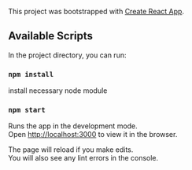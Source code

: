 This project was bootstrapped with [Create React App](https://github.com/facebook/create-react-app).

## Available Scripts

In the project directory, you can run:

### `npm install`

install necessary node module

### `npm start`

Runs the app in the development mode.<br />
Open [http://localhost:3000](http://localhost:3000) to view it in the browser.

The page will reload if you make edits.<br />
You will also see any lint errors in the console.
